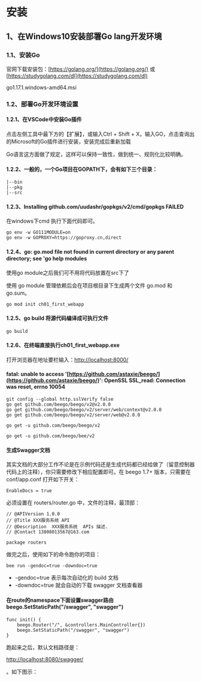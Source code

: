 # 安装

## 1、在Windows10安装部署Go lang开发环境

### 1.1、安装Go

官网下载安装包：[https://golang.org/](https://golang.org/) 或[https://studygolang.com/dl](https://studygolang.com/dl)

go1.17.1.windows-amd64.msi

### 1.2、部署Go开发环境设置

#### 1.2.1、在VSCode中安装Go插件

点击左侧工具中最下方的【扩展】，或输入Ctrl + Shift + X，输入GO，点击查询出的Microsoft的Go插件进行安装，安装完成后重新加载

Go语言这方面做了规定，这样可以保持一致性，做到统一、规则化比较明确。

#### 1.2.2、一般的，一个Go项目在GOPATH下，会有如下三个目录：

```
|--bin
|--pkg
|--src
```

#### 1.2.3、Installing github.com/uudashr/gopkgs/v2/cmd/gopkgs FAILED

在windows下cmd 执行下面代码即可。

```
go env -w GO111MODULE=on
go env -w GOPROXY=https://goproxy.cn,direct
```

#### 1.2.4、go: go.mod file not found in current directory or any parent directory; see 'go help modules

使用go module之后我们可不用将代码放置在src下了

使用 go module 管理依赖后会在项目根目录下生成两个文件 go.mod 和 go.sum。

```
go mod init ch01_first_webapp
```

#### 1.2.5、go build 将源代码编译成可执行文件

```
go build
```

#### 1.2.6、在终端直接执行ch01\_first\_webapp.exe

打开浏览器在地址要栏输入：[http://localhost:8000/](http://localhost:8000/)

#### fatal: unable to access '[https://github.com/astaxie/beego/](https://github.com/astaxie/beego/)': OpenSSL SSL\_read: Connection was reset, errno 10054

```
git config --global http.sslVerify false
go get github.com/beego/beego/v2@v2.0.0
go get github.com/beego/beego/v2/server/web/context@v2.0.0
go get github.com/beego/beego/v2/server/web@v2.0.0

go get -u github.com/beego/beego/v2

go get -u github.com/beego/bee/v2
```

#### 生成Swagger文档

其实文档的大部分工作不论是在示例代码还是生成代码都已经给做了（留意控制器代码上的注释），你只需要修改下相应配置即可。在 beego 1.7+ 版本，只需要在 conf/app.conf 打开如下开关：

```
EnableDocs = true
```

必须设置在 routers/router.go 中，文件的注释，最顶部：

```
// @APIVersion 1.0.0
// @Title XXX服务系统 API
// @Description  XXX服务系统  APIs 描述.
// @Contact 13808013567@163.com

package routers
```

做完之后，使用如下的命令跑你的项目：

```
bee run -gendoc=true -downdoc=true
```

* -gendoc=true 表示每次自动化的 build 文档
* -downdoc=true 就会自动的下载 swagger 文档查看器

#### 在route的namespace下面设置swagger路由beego.SetStaticPath\("/swagger", "swagger"\)

```
func init() {
    beego.Router("/", &controllers.MainController{})
    beego.SetStaticPath("/swagger", "swagger")
}
```

跑起来之后，默认文档路径是：

[http://localhost:8080/swagger/](http://localhost:8080/swagger/)

。如下图示：

